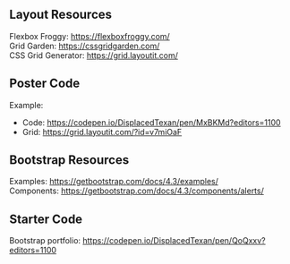 ## Layout Resources

Flexbox Froggy: https://flexboxfroggy.com/ \
Grid Garden: https://cssgridgarden.com/ \
CSS Grid Generator: https://grid.layoutit.com/

## Poster Code
Example: 
* Code: https://codepen.io/DisplacedTexan/pen/MxBKMd?editors=1100
* Grid: https://grid.layoutit.com/?id=v7miOaF

## Bootstrap Resources
Examples: https://getbootstrap.com/docs/4.3/examples/ \
Components: https://getbootstrap.com/docs/4.3/components/alerts/

## Starter Code
Bootstrap portfolio: https://codepen.io/DisplacedTexan/pen/QoQxxv?editors=1100
